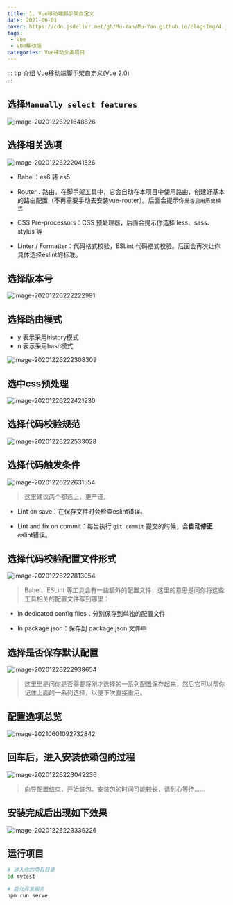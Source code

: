 ```yaml
---
title: 1. Vue移动端脚手架自定义
date: 2021-06-01
cover: https://cdn.jsdelivr.net/gh/Mu-Yan/Mu-Yan.github.io/blogsImg/4.jpg
tags:
 - Vue
 - Vue移动端
categories: Vue移动头条项目
---
```


::: tip 介绍
Vue移动端脚手架自定义(Vue 2.0)<br>
:::

<!-- more -->

## 选择`Manually select features`

![image-20201226221648826](https://i.loli.net/2021/06/01/ikYCzfl83JGK4RU.png)

## 选择相关选项

![image-20201226222041526](https://i.loli.net/2021/06/01/TjiWdDF5kBKzeOb.png)

- Babel：es6 转 es5

- Router：路由。在脚手架工具中，它会自动在本项目中使用路由，创建好基本的路由配置（不再需要手动去安装vue-router）。后面会提示你`是否启用历史模式`
- CSS Pre-processors：CSS 预处理器，后面会提示你选择 less、sass、stylus 等
- Linter / Formatter：代码格式校验，ESLint 代码格式校验。后面会再次让你具体选择eslint的标准。

## 选择版本号

![image-20201226222222991](https://i.loli.net/2021/06/01/o8i2hw1kSZYK4TH.png)

## 选择路由模式

- y 表示采用history模式
- n 表示采用hash模式

![image-20201226222308309](https://i.loli.net/2021/06/01/6xfoLElzNdVIaRQ.png)

## 选中css预处理

![image-20201226222421230](https://i.loli.net/2021/06/01/b5jxOgYuHzmS8h3.png)

## 选择代码校验规范

![image-20201226222533028](https://i.loli.net/2021/06/01/rRDKpf7nzkEM621.png)

## 选择代码触发条件

![image-20201226222631554](https://i.loli.net/2021/06/01/7R8teFfzCxrpVcD.png)

> 这里建议两个都选上，更严谨。

- Lint on save：在保存文件时会检查eslint错误。

- Lint and fix on commit：每当执行 `git commit` 提交的时候，会**自动修正**eslint错误。

## 选择代码校验配置文件形式

![image-20201226222813054](https://i.loli.net/2021/06/01/QTy8fIv1CRLir75.png)

> Babel、ESLint 等工具会有一些额外的配置文件，这里的意思是问你将这些工具相关的配置文件写到哪里：

- In dedicated config files：分别保存到单独的配置文件

- In package.json：保存到 package.json 文件中

## 选择是否保存默认配置

![image-20201226222938654](https://i.loli.net/2021/06/01/bw1kGUz4ioLEmgI.png)

> 这里里是问你是否需要将刚才选择的一系列配置保存起来，然后它可以帮你记住上面的一系列选择，以便下次直接重用。

## 配置选项总览

![image-20210601092732842](https://i.loli.net/2021/06/01/tJ2iejSn4Ikvs16.png)

## 回车后，进入安装依赖包的过程

![image-20201226223042236](https://i.loli.net/2021/06/01/GRPIxntz32fyCvB.png)

> 向导配置结束，开始装包。安装包的时间可能较长，请耐心等待......

## 安装完成后出现如下效果

![image-20201226223339226](https://i.loli.net/2021/06/01/xkFP3NtHaErAslw.png)

## 运行项目

```bash
# 进入你的项目目录
cd mytest

# 启动开发服务
npm run serve
```

